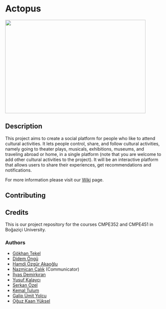 # Actopus

<img src="https://github.com/dkilyas/cmpe352/blob/master/resources/images/actopus.png" width="450px" height="300px" />

## Description 

This project aims to create a social platform for people who like to attend
cultural activities. It lets people control, share, and follow cultural
activities, namely going to theater plays, musicals, exhibitions, museums,
and traveling abroad or home, in a single platform (note that you are welcome
to add other cultural activities to the project). It will be an interactive
platform that allows users to share their experiences, get recommendations
and notifications.

For more information please visit our [Wiki](https://github.com/bounswe/bounswe2018group9/wiki) page.

## Contributing

## Credits

This is our project repository for the courses CMPE352 and CMPE451 in Boğaziçi University. 

### Authors

* [Gökhan Tekel](https://github.com/bounswe/bounswe2018group9/wiki/G%C3%B6khan-Tekel)
* [Didem Öngü](https://github.com/bounswe/bounswe2018group9/wiki/Didem-%C3%96ng%C3%BC)
* [Hamdi Özgür Akaoğlu](https://github.com/bounswe/bounswe2018group9/wiki/Hamdi-%C3%96zg%C3%BCr-Akao%C4%9Flu)
* [Nazmican Çalık](https://github.com/bounswe/bounswe2018group9/wiki/Nazmican-%C3%87al%C4%B1k) (Communicator)
* [İlyas Demirkıran](https://github.com/bounswe/bounswe2018group9/wiki/%C4%B0lyas-Demirk%C4%B1ran)
* [Yusuf Kalaycı](https://github.com/bounswe/bounswe2018group9/wiki/Yusuf-Kalayc%C4%B1)
* [Serkan Özel](https://github.com/bounswe/bounswe2018group9/wiki/Serkan-%C3%96zel)
* [Kemal Tulum](https://github.com/bounswe/bounswe2018group9/wiki/Kemal-Tulum)
* [Galip Ümit Yolcu](https://github.com/bounswe/bounswe2018group9/wiki/Galip-%C3%9Cmit-Yolcu)
* [Oğuz Kaan Yüksel](https://github.com/bounswe/bounswe2018group9/wiki/O%C4%9Fuz-Kaan-Y%C3%BCksel)
